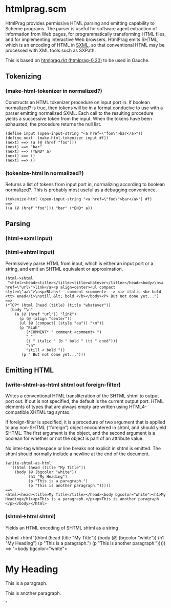 # htmlprag.scm

HtmlPrag provides permissive HTML parsing and emitting capability to Scheme programs.  The parser is useful for software agent extraction of information from Web pages, for programmatically transforming HTML files, and for implementing interactive Web browsers.  HtmlPrag emits SHTML, which is an encoding of HTML in [SXML](http://okmij.org/ftp/Scheme/SXML.html), so that conventional HTML may be processed with XML tools such as SXPath.

This is based on [htmlprag.rkt (htmlprag-0.20)](http://planet.racket-lang.org/package-source/neil/htmlprag.plt/1/7/htmlprag.rkt) to be used in Gauche.


## Tokenizing

### (make-html-tokenizer in normalized?)
Constructs an HTML tokenizer procedure on input port in. If boolean normalized? is true, then tokens will be in a format conducive to use with a parser emitting normalized SXML. Each call to the resulting procedure yields a successive token from the input. When the tokens have been exhausted, the procedure returns the null list. 

    (define input (open-input-string "<a href=\"foo\">bar</a>"))
    (define next  (make-html-tokenizer input #f))
    (next) ==> (a (@ (href "foo")))
    (next) ==> "bar"
    (next) ==> (*END* a)
    (next) ==> ()
    (next) ==> ()

### (tokenize-html in normalized?)
Returns a list of tokens from input port in, normalizing according to boolean normalized?. This is probably most useful as a debugging convenience.

    (tokenize-html (open-input-string "<a href=\"foo\">bar</a>") #f)
    ==>
    ((a (@ (href "foo"))) "bar" (*END* a))
    
## Parsing

### (html->sxml input)
### (html->shtml input)
Permissively parse HTML from input, which is either an input port or a string, and emit an SHTML equivalent or approximation.

    (html->shtml
     "<html><head><title></title><title>whatever</title></head><body>\n<a href=\"url\">link</a><p align=center><ul compact style=\"aa\">\n<p>BLah<!-- comment <comment> --> <i> italic <b> bold <tt> ened</i>\nstill &lt; bold </b></body><P> But not done yet...")
    ==>
    (*TOP* (html (head (title) (title "whatever"))
      (body "\n"
        (a (@ (href "url")) "link")
          (p (@ (align "center"))
          (ul (@ (compact) (style "aa")) "\n"))
          (p "BLah"
             (*COMMENT* " comment <comment> ")
             " "
             (i " italic " (b " bold " (tt " ened")))
             "\n"
             "still < bold "))
           (p " But not done yet...")))
           
## Emitting HTML
### (write-shtml-as-html shtml out foreign-filter)
Writes a conventional HTML transliteration of the SHTML shtml to output port out. If out is not specified, the default is the current output port. HTML elements of types that are always empty are written using HTML4-compatible XHTML tag syntax.

If foreign-filter is specified, it is a procedure of two argument that is applied to any non-SHTML (“foreign”) object encountered in shtml, and should yield SHTML. The first argument is the object, and the second argument is a boolean for whether or not the object is part of an attribute value.

No inter-tag whitespace or line breaks not explicit in shtml is emitted. The shtml should normally include a newline at the end of the document.

    (write-shtml-as-html
      '((html (head (title "My Title"))
        (body (@ (bgcolor "white"))
              (h1 "My Heading")
              (p "This is a paragraph.")
              (p "This is another paragraph.")))))
    ==>
    <html><head><title>My Title</title></head><body bgcolor="white"><h1>My Heading</h1><p>This is a paragraph.</p><p>This is another paragraph.</p></body></html>
    
### (shtml->html shtml)
Yields an HTML encoding of SHTML shtml as a string

  (shtml->html
    '((html (head (title "My Title"))
            (body (@ (bgcolor "white"))
                  (h1 "My Heading")
                  (p "This is a paragraph.")
                  (p "This is another paragraph.")))))
    ==>
   "<html><head><title>My Title</title></head><body bgcolor=\"white\"><h1>My Heading</h1><p>This is a paragraph.</p><p>This is another paragraph.</p></body></html>"

